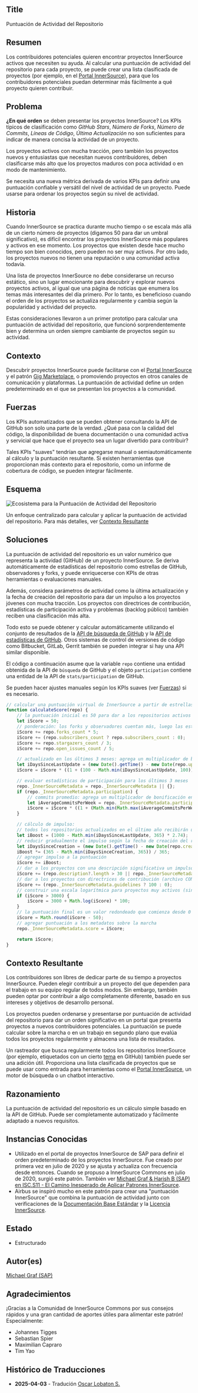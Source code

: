 ## Title

Puntuación de Actividad del Repositorio

## Resumen

Los contribuidores potenciales quieren encontrar proyectos InnerSource activos que necesiten su ayuda. Al calcular una puntuación de actividad del repositorio para cada proyecto, se puede crear una lista clasificada de proyectos (por ejemplo, en el [Portal InnerSource](innersource-portal.md)), para que los contribuidores potenciales puedan determinar más fácilmente a qué proyecto quieren contribuir.

## Problema

**¿En qué orden** se deben presentar los proyectos InnerSource? Los KPIs típicos de clasificación como *GitHub Stars*, *Número de Forks*, *Número de Commits*, *Líneas de Código*, *Última Actualización* no son suficientes para indicar de manera concisa la actividad de un proyecto.

Los proyectos activos con mucha tracción, pero también los proyectos nuevos y entusiastas que necesitan nuevos contribuidores, deben clasificarse más alto que los proyectos maduros con poca actividad o en modo de mantenimiento.

Se necesita una nueva métrica derivada de varios KPIs para definir una puntuación confiable y versátil del nivel de actividad de un proyecto. Puede usarse para ordenar los proyectos según su nivel de actividad.

## Historia

Cuando InnerSource se practica durante mucho tiempo o se escala más allá de un cierto número de proyectos (digamos 50 para dar un umbral significativo), es difícil encontrar los proyectos InnerSource más populares y activos en ese momento. Los proyectos que existen desde hace mucho tiempo son bien conocidos, pero pueden no ser muy activos. Por otro lado, los proyectos nuevos no tienen una reputación o una comunidad activa todavía.

Una lista de proyectos InnerSource no debe considerarse un recurso estático, sino un lugar emocionante para descubrir y explorar nuevos proyectos activos, al igual que una página de noticias que enumera los temas más interesantes del día primero. Por lo tanto, es beneficioso cuando el orden de los proyectos se actualiza regularmente y cambia según la popularidad y actividad del proyecto.

Estas consideraciones llevaron a un primer prototipo para calcular una puntuación de actividad del repositorio, que funcionó sorprendentemente bien y determina un orden siempre cambiante de proyectos según su actividad.

## Contexto

Descubrir proyectos InnerSource puede facilitarse con el [Portal InnerSource](innersource-portal.md) y el patrón [Gig Marketplace](gig-marketplace.md), o promoviendo proyectos en otros canales de comunicación y plataformas. La puntuación de actividad define un orden predeterminado en el que se presentan los proyectos a la comunidad.

## Fuerzas

Los KPIs automatizados que se pueden obtener consultando la API de GitHub son solo una parte de la verdad. ¿Qué pasa con la calidad del código, la disponibilidad de buena documentación o una comunidad activa y servicial que hace que el proyecto sea un lugar divertido para contribuir?

Tales KPIs "suaves" tendrían que agregarse manual o semiautomáticamente al cálculo y la puntuación resultante. Si existen herramientas que proporcionan más contexto para el repositorio, como un informe de cobertura de código, se pueden integrar fácilmente.

## Esquema

![Ecosistema para la Puntuación de Actividad del Repositorio](../../../assets/img/repository_activity_score.png)

Un enfoque centralizado para calcular y aplicar la puntuación de actividad del repositorio. Para más detalles, ver [Contexto Resultante](#contexto-resultante)

## Soluciones

La puntuación de actividad del repositorio es un valor numérico que representa la actividad (GitHub) de un proyecto InnerSource. Se deriva automáticamente de estadísticas del repositorio como estrellas de GitHub, observadores y forks, y puede enriquecerse con KPIs de otras herramientas o evaluaciones manuales.

Además, considera parámetros de actividad como la última actualización y la fecha de creación del repositorio para dar un impulso a los proyectos jóvenes con mucha tracción. Los proyectos con directrices de contribución, estadísticas de participación activa y problemas (backlog público) también reciben una clasificación más alta.

Todo esto se puede obtener y calcular automáticamente utilizando el conjunto de resultados de la [API de búsqueda de GitHub](https://docs.github.com/en/rest/search#search-repositories) y la [API de estadísticas de GitHub](https://docs.github.com/en/rest/metrics/statistics). Otros sistemas de control de versiones de código como Bitbucket, GitLab, Gerrit también se pueden integrar si hay una API similar disponible.

El código a continuación asume que la variable `repo` contiene una entidad obtenida de la API de `búsqueda` de GitHub y el objeto `participation` contiene una entidad de la API de `stats/participation` de GitHub.

Se pueden hacer ajustes manuales según los KPIs suaves (ver [Fuerzas](#fuerzas)) si es necesario.

``` javascript
// calcular una puntuación virtual de InnerSource a partir de estrellas, observadores, commits y problemas
function calculateScore(repo) {
    // la puntuación inicial es 50 para dar a los repositorios activos con bajos KPIs de GitHub (forks, observadores, estrellas) un mejor punto de partida
    let iScore = 50;
    // ponderación: los forks y observadores cuentan más, luego las estrellas, agregar una pequeña puntuación para problemas abiertos también
    iScore += repo.forks_count * 5;
    iScore += (repo.subscribers_count ? repo.subscribers_count : 0);
    iScore += repo.stargazers_count / 3;
    iScore += repo.open_issues_count / 5;

    // actualizado en los últimos 3 meses: agrega un multiplicador de bonificación entre 0..1 a la puntuación general (1 = actualizado hoy, 0 = actualizado hace más de 100 días)
    let iDaysSinceLastUpdate = (new Date().getTime() - new Date(repo.updated_at).getTime()) / 1000 / 86400;
    iScore = iScore * ((1 + (100 - Math.min(iDaysSinceLastUpdate, 100))) / 100);

    // evaluar estadísticas de participación para los últimos 3 meses
    repo._InnerSourceMetadata = repo._InnerSourceMetadata || {};
    if (repo._InnerSourceMetadata.participation) {
        // commits promedio: agrega un multiplicador de bonificación entre 0..1 a la puntuación general (1 = >10 commits por semana, 0 = menos de 3 commits por semana)
        let iAverageCommitsPerWeek = repo._InnerSourceMetadata.participation.slice(-13).reduce((a, b) => a + b) / 13;
        iScore = iScore * ((1 + (Math.min(Math.max(iAverageCommitsPerWeek - 3, 0), 7))) / 7);
    }

    // cálculo de impulso:
    // todos los repositorios actualizados en el último año recibirán un impulso máximo de 1000 que disminuye según los días desde la última actualización
    let iBoost = (1000 - Math.min(iDaysSinceLastUpdate, 365) * 2.74);
    // reducir gradualmente el impulso según la fecha de creación del repositorio para mezclar con estadísticas de "compromiso real"
    let iDaysSinceCreation = (new Date().getTime() - new Date(repo.created_at).getTime()) / 1000 / 86400;
    iBoost *= (365 - Math.min(iDaysSinceCreation, 365)) / 365;
    // agregar impulso a la puntuación
    iScore += iBoost;
    // dar a los proyectos con una descripción significativa un impulso estático de 50
    iScore += (repo.description?.length > 30 || repo._InnerSourceMetadata.motivation?.length > 30 ? 50 : 0);
    // dar a los proyectos con directrices de contribución (archivo CONTRIBUTING.md) un impulso estático de 100
    iScore += (repo._InnerSourceMetadata.guidelines ? 100 : 0);
    // construir una escala logarítmica para proyectos muy activos (sin límite pero estabilizándose alrededor de 5000)
    if (iScore > 3000) {
        iScore = 3000 + Math.log(iScore) * 100;
    }
    // la puntuación final es un valor redondeado que comienza desde 0 (restar el valor inicial)
    iScore = Math.round(iScore - 50);
    // agregar puntuación a los metadatos sobre la marcha
    repo._InnerSourceMetadata.score = iScore;

    return iScore;
}
```

## Contexto Resultante

Los contribuidores son libres de dedicar parte de su tiempo a proyectos InnerSource. Pueden elegir contribuir a un proyecto del que dependen para el trabajo en su equipo regular de todos modos. Sin embargo, también pueden optar por contribuir a algo completamente diferente, basado en sus intereses y objetivos de desarrollo personal.

Los proyectos pueden ordenarse y presentarse por puntuación de actividad del repositorio para dar un orden significativo en un portal que presenta proyectos a nuevos contribuidores potenciales. La puntuación se puede calcular sobre la marcha o en un trabajo en segundo plano que evalúa todos los proyectos regularmente y almacena una lista de resultados.

Un rastreador que busca regularmente todos los repositorios InnerSource (por ejemplo, etiquetados con un cierto [tema](https://github.com/topics) en GitHub) también puede ser una adición útil. Proporciona una lista clasificada de proyectos que se puede usar como entrada para herramientas como el [Portal InnerSource](innersource-portal.md), un motor de búsqueda o un chatbot interactivo.

## Razonamiento

La puntuación de actividad del repositorio es un cálculo simple basado en la API de GitHub. Puede ser completamente automatizado y fácilmente adaptado a nuevos requisitos.

## Instancias Conocidas

* Utilizado en el portal de proyectos InnerSource de SAP para definir el orden predeterminado de los proyectos InnerSource. Fue creado por primera vez en julio de 2020 y se ajusta y actualiza con frecuencia desde entonces. Cuando se propuso a InnerSource Commons en julio de 2020, surgió este patrón. También ver [Michael Graf & Harish B (SAP) en ISC.S11 - El Camino Inesperado de Aplicar Patrones InnerSource](https://www.youtube.com/watch?v=6r9QOw9dcQo&list=PLCH-i0B0otNQZQt_QzGR9Il_kE4C6cQRy&index=6).
* Airbus se inspiró mucho en este patrón para crear una "puntuación InnerSource" que combina la puntuación de actividad junto con verificaciones de la [Documentación Base Estándar](./base-documentation.md) y la [Licencia InnerSource](./innersource-license.md).

## Estado

* Estructurado

## Autor(es)

[Michael Graf (SAP)](mailto:mi.graf@sap.com)

## Agradecimientos

¡Gracias a la Comunidad de InnerSource Commons por sus consejos rápidos y una gran cantidad de aportes útiles para alimentar este patrón! Especialmente:

* Johannes Tigges
* Sebastian Spier
* Maximilian Capraro
* Tim Yao

## Histórico de Traducciones

- **2025-04-03** - Tradución [Oscar Lobaton S.](https://github.com/ovas04)